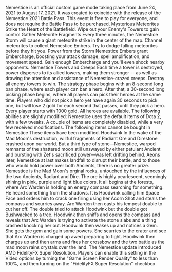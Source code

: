 Nemestice is an official custom game mode taking place from June 24, 2021 to August 17, 2021. It was created to coincide with the release of the Nemestice 2021 Battle Pass.
This event is free to play for everyone, and does not require the Battle Pass to be purchased.
Mysterious Meteorites Strike the Heart of the Battlefield. Wipe out your Enemy's Towers to gain control
Gather Meteorite Fragments
Every three minutes, the Nemestice Storm will cause a giant meteorite strike in the center of the map. Channel meteorites to collect Nemestice Embers. Try to dodge falling meteorites before they hit you.
Power from the Storm
Nemestice Embers grant Embercharge, boosting your attack damage, spell amplification, and movement speed. Gain enough Embercharge and you'll even shock nearby opponents.
Nemestice Towers and Creeps
Each time a tower is destroyed, power disperses to its allied towers, making them stronger -- as well as drawing the attention and assistance of Nemestice-crazed creeps. Destroy all enemy towers to win.
The strategy phase begins with an 8-second long ban phase, where each player can ban a hero. After that, a 30-second long picking phase begins, where all players can pick their heroes at the same time. Players who did not pick a hero yet have again 30 seconds to pick one, but will lose 2 gold for each second that passes, until they pick a hero.
Every player starts with 1000 gold.
All heroes are available. The following abilities are slightly modified:
Nemestice uses the default items of Dota 2, with a few tweaks. A couple of items are completely disabled, while a very few received modifications.
The following items cannot be bought in Nemestice
These items have been modified.
Hoodwink
In the wake of the Mad Moon's destruction, willful fragments of Radiant Ore and Direstone crashed upon our world. But a third type of stone—Nemestice, warped remnants of the shattered moon still unswayed by either petulant Ancient and bursting with Zet's sacrificed power—was left drifting behind. Aeons later, Nemestice at last makes landfall to disrupt their battle, and to those who would hold power over both Ancients, there is no greater prize.
Nemestice is the Mad Moon's orginal rocks, untouched by the influences of the two Ancients, Radiant and Dire. The ore is highly pearlescent, seemingly shining in pink, purple and light blue colors.
It all begins at the forests, where Arc Warden is holding an energy compass searching for something. He heard something from the shadows. It is Hoodwink calling him Space Face and orders him to crack one firing using her Acorn Shot and steals the compass and scurries away. Arc Warden then casts his tempest double to cut her off. The double tried to attack Hoodwink but the double got Bushwacked to a tree. Hoodwink then sniffs and opens the compass and reveals that Arc Warden is trying to activate the stone slabs and a thing crashed knocking her out.
Hoodwink then wakes up and notices a Gem. She gets the gem and gain some powers. She scurries to the crater and see that Arc Warden is charged up awed preparing to fight. Hoodwink then charges up and then arms and fires her crossbow and the two battle as the mad moon rains crystals over the land.
The Nemestice update introduced AMD FidelityFX Super Resolution. Players can enable this setting in the Video options by turning the "Game Screen Render Quality" to less than 100%, and then turning on the "FidelityFX Super Resolution" checkbox.


